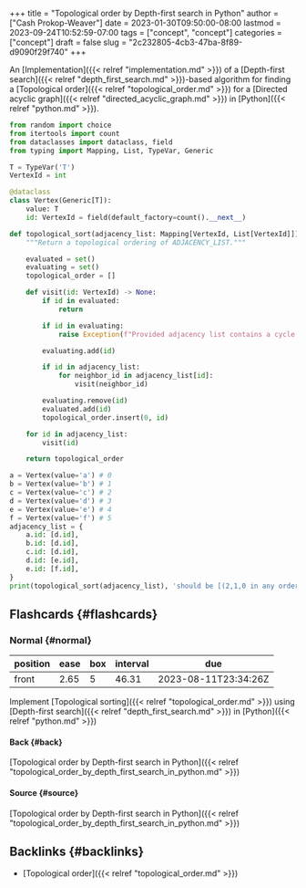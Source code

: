 +++
title = "Topological order by Depth-first search in Python"
author = ["Cash Prokop-Weaver"]
date = 2023-01-30T09:50:00-08:00
lastmod = 2023-09-24T10:52:59-07:00
tags = ["concept", "concept"]
categories = ["concept"]
draft = false
slug = "2c232805-4cb3-47ba-8f89-d9090f29f740"
+++

An [Implementation]({{< relref "implementation.md" >}}) of a [Depth-first search]({{< relref "depth_first_search.md" >}})-based algorithm for finding a [Topological order]({{< relref "topological_order.md" >}}) for a [Directed acyclic graph]({{< relref "directed_acyclic_graph.md" >}}) in [Python]({{< relref "python.md" >}}).

```python
from random import choice
from itertools import count
from dataclasses import dataclass, field
from typing import Mapping, List, TypeVar, Generic

T = TypeVar('T')
VertexId = int

@dataclass
class Vertex(Generic[T]):
    value: T
    id: VertexId = field(default_factory=count().__next__)

def topological_sort(adjacency_list: Mapping[VertexId, List[VertexId]]) -> List[VertexId]:
    """Return a topological ordering of ADJACENCY_LIST."""

    evaluated = set()
    evaluating = set()
    topological_order = []

    def visit(id: VertexId) -> None:
        if id in evaluated:
            return

        if id in evaluating:
            raise Exception(f"Provided adjacency list contains a cycle including {id}")

        evaluating.add(id)

        if id in adjacency_list:
            for neighbor_id in adjacency_list[id]:
                visit(neighbor_id)

        evaluating.remove(id)
        evaluated.add(id)
        topological_order.insert(0, id)

    for id in adjacency_list:
        visit(id)

    return topological_order

a = Vertex(value='a') # 0
b = Vertex(value='b') # 1
c = Vertex(value='c') # 2
d = Vertex(value='d') # 3
e = Vertex(value='e') # 4
f = Vertex(value='f') # 5
adjacency_list = {
    a.id: [d.id],
    b.id: [d.id],
    c.id: [d.id],
    d.id: [e.id],
    e.id: [f.id],
}
print(topological_sort(adjacency_list), 'should be [(2,1,0 in any order), 3, 4, 5]')
```


## Flashcards {#flashcards}


### Normal {#normal}

| position | ease | box | interval | due                  |
|----------|------|-----|----------|----------------------|
| front    | 2.65 | 5   | 46.31    | 2023-08-11T23:34:26Z |

Implement [Topological sorting]({{< relref "topological_order.md" >}}) using [Depth-first search]({{< relref "depth_first_search.md" >}}) in [Python]({{< relref "python.md" >}})


#### Back {#back}

[Topological order by Depth-first search in Python]({{< relref "topological_order_by_depth_first_search_in_python.md" >}})


#### Source {#source}

[Topological order by Depth-first search in Python]({{< relref "topological_order_by_depth_first_search_in_python.md" >}})


## Backlinks {#backlinks}

-   [Topological order]({{< relref "topological_order.md" >}})
